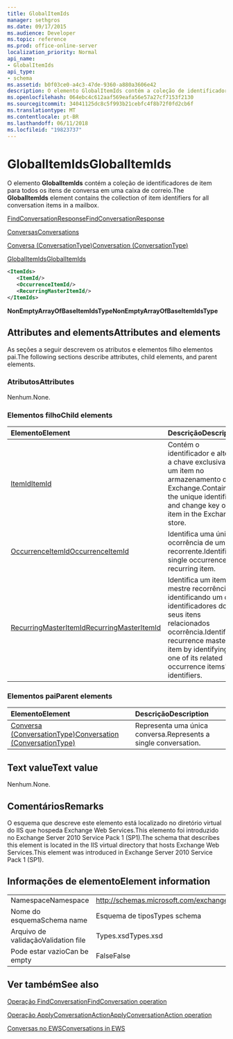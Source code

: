 ```yaml
---
title: GlobalItemIds
manager: sethgros
ms.date: 09/17/2015
ms.audience: Developer
ms.topic: reference
ms.prod: office-online-server
localization_priority: Normal
api_name:
- GlobalItemIds
api_type:
- schema
ms.assetid: b0f03ce0-a4c3-47de-9360-a880a3606e42
description: O elemento GlobalItemIds contém a coleção de identificadores de item para todos os itens de conversa em uma caixa de correio.
ms.openlocfilehash: 064ebc4c612aaf569eafa56e57a27cf7153f2130
ms.sourcegitcommit: 34041125dc8c5f993b21cebfc4f8b72f0fd2cb6f
ms.translationtype: MT
ms.contentlocale: pt-BR
ms.lasthandoff: 06/11/2018
ms.locfileid: "19823737"
---
```

# <a name="globalitemids"></a><span data-ttu-id="6e9e0-103">GlobalItemIds</span><span class="sxs-lookup"><span data-stu-id="6e9e0-103">GlobalItemIds</span></span>

<span data-ttu-id="6e9e0-104">O elemento **GlobalItemIds** contém a coleção de identificadores de item para todos os itens de conversa em uma caixa de correio.</span><span class="sxs-lookup"><span data-stu-id="6e9e0-104">The **GlobalItemIds** element contains the collection of item identifiers for all conversation items in a mailbox.</span></span> 
  
[<span data-ttu-id="6e9e0-105">FindConversationResponse</span><span class="sxs-lookup"><span data-stu-id="6e9e0-105">FindConversationResponse</span></span>](findconversationresponse.md)
  
[<span data-ttu-id="6e9e0-106">Conversas</span><span class="sxs-lookup"><span data-stu-id="6e9e0-106">Conversations</span></span>](conversations-ex15websvcsotherref.md)
  
[<span data-ttu-id="6e9e0-107">Conversa (ConversationType)</span><span class="sxs-lookup"><span data-stu-id="6e9e0-107">Conversation (ConversationType)</span></span>](conversation-conversationtype.md)
  
[<span data-ttu-id="6e9e0-108">GlobalItemIds</span><span class="sxs-lookup"><span data-stu-id="6e9e0-108">GlobalItemIds</span></span>](globalitemids.md)
  
```XML
<ItemIds>
   <ItemId/>
   <OccurrenceItemId/>
   <RecurringMasterItemId/>
</ItemIds>
```

 <span data-ttu-id="6e9e0-109">**NonEmptyArrayOfBaseItemIdsType**</span><span class="sxs-lookup"><span data-stu-id="6e9e0-109">**NonEmptyArrayOfBaseItemIdsType**</span></span>
## <a name="attributes-and-elements"></a><span data-ttu-id="6e9e0-110">Attributes and elements</span><span class="sxs-lookup"><span data-stu-id="6e9e0-110">Attributes and elements</span></span>

<span data-ttu-id="6e9e0-111">As seções a seguir descrevem os atributos e elementos filho elementos pai.</span><span class="sxs-lookup"><span data-stu-id="6e9e0-111">The following sections describe attributes, child elements, and parent elements.</span></span>
  
### <a name="attributes"></a><span data-ttu-id="6e9e0-112">Atributos</span><span class="sxs-lookup"><span data-stu-id="6e9e0-112">Attributes</span></span>

<span data-ttu-id="6e9e0-113">Nenhum.</span><span class="sxs-lookup"><span data-stu-id="6e9e0-113">None.</span></span>
  
### <a name="child-elements"></a><span data-ttu-id="6e9e0-114">Elementos filho</span><span class="sxs-lookup"><span data-stu-id="6e9e0-114">Child elements</span></span>

|<span data-ttu-id="6e9e0-115">**Elemento**</span><span class="sxs-lookup"><span data-stu-id="6e9e0-115">**Element**</span></span>|<span data-ttu-id="6e9e0-116">**Descrição**</span><span class="sxs-lookup"><span data-stu-id="6e9e0-116">**Description**</span></span>|
|:-----|:-----|
|[<span data-ttu-id="6e9e0-117">ItemId</span><span class="sxs-lookup"><span data-stu-id="6e9e0-117">ItemId</span></span>](itemid.md) <br/> |<span data-ttu-id="6e9e0-118">Contém o identificador e alterar a chave exclusiva de um item no armazenamento do Exchange.</span><span class="sxs-lookup"><span data-stu-id="6e9e0-118">Contains the unique identifier and change key of an item in the Exchange store.</span></span>  <br/> |
|[<span data-ttu-id="6e9e0-119">OccurrenceItemId</span><span class="sxs-lookup"><span data-stu-id="6e9e0-119">OccurrenceItemId</span></span>](occurrenceitemid.md) <br/> |<span data-ttu-id="6e9e0-120">Identifica uma única ocorrência de um item recorrente.</span><span class="sxs-lookup"><span data-stu-id="6e9e0-120">Identifies a single occurrence of a recurring item.</span></span>  <br/> |
|[<span data-ttu-id="6e9e0-121">RecurringMasterItemId</span><span class="sxs-lookup"><span data-stu-id="6e9e0-121">RecurringMasterItemId</span></span>](recurringmasteritemid.md) <br/> |<span data-ttu-id="6e9e0-122">Identifica um item-mestre recorrência identificando um dos identificadores dos seus itens relacionados ocorrência.</span><span class="sxs-lookup"><span data-stu-id="6e9e0-122">Identifies a recurrence master item by identifying one of its related occurrence items' identifiers.</span></span>  <br/> |
   
### <a name="parent-elements"></a><span data-ttu-id="6e9e0-123">Elementos pai</span><span class="sxs-lookup"><span data-stu-id="6e9e0-123">Parent elements</span></span>

|<span data-ttu-id="6e9e0-124">**Elemento**</span><span class="sxs-lookup"><span data-stu-id="6e9e0-124">**Element**</span></span>|<span data-ttu-id="6e9e0-125">**Descrição**</span><span class="sxs-lookup"><span data-stu-id="6e9e0-125">**Description**</span></span>|
|:-----|:-----|
|[<span data-ttu-id="6e9e0-126">Conversa (ConversationType)</span><span class="sxs-lookup"><span data-stu-id="6e9e0-126">Conversation (ConversationType)</span></span>](conversation-conversationtype.md) <br/> |<span data-ttu-id="6e9e0-127">Representa uma única conversa.</span><span class="sxs-lookup"><span data-stu-id="6e9e0-127">Represents a single conversation.</span></span>  <br/> |
   
## <a name="text-value"></a><span data-ttu-id="6e9e0-128">Text value</span><span class="sxs-lookup"><span data-stu-id="6e9e0-128">Text value</span></span>

<span data-ttu-id="6e9e0-129">Nenhum.</span><span class="sxs-lookup"><span data-stu-id="6e9e0-129">None.</span></span>
  
## <a name="remarks"></a><span data-ttu-id="6e9e0-130">Comentários</span><span class="sxs-lookup"><span data-stu-id="6e9e0-130">Remarks</span></span>

<span data-ttu-id="6e9e0-131">O esquema que descreve este elemento está localizado no diretório virtual do IIS que hospeda Exchange Web Services.This elemento foi introduzido no Exchange Server 2010 Service Pack 1 (SP1).</span><span class="sxs-lookup"><span data-stu-id="6e9e0-131">The schema that describes this element is located in the IIS virtual directory that hosts Exchange Web Services.This element was introduced in Exchange Server 2010 Service Pack 1 (SP1).</span></span>
  
## <a name="element-information"></a><span data-ttu-id="6e9e0-132">Informações de elemento</span><span class="sxs-lookup"><span data-stu-id="6e9e0-132">Element information</span></span>

|||
|:-----|:-----|
|<span data-ttu-id="6e9e0-133">Namespace</span><span class="sxs-lookup"><span data-stu-id="6e9e0-133">Namespace</span></span>  <br/> |http://schemas.microsoft.com/exchange/services/2006/types  <br/> |
|<span data-ttu-id="6e9e0-134">Nome do esquema</span><span class="sxs-lookup"><span data-stu-id="6e9e0-134">Schema name</span></span>  <br/> |<span data-ttu-id="6e9e0-135">Esquema de tipos</span><span class="sxs-lookup"><span data-stu-id="6e9e0-135">Types schema</span></span>  <br/> |
|<span data-ttu-id="6e9e0-136">Arquivo de validação</span><span class="sxs-lookup"><span data-stu-id="6e9e0-136">Validation file</span></span>  <br/> |<span data-ttu-id="6e9e0-137">Types.xsd</span><span class="sxs-lookup"><span data-stu-id="6e9e0-137">Types.xsd</span></span>  <br/> |
|<span data-ttu-id="6e9e0-138">Pode estar vazio</span><span class="sxs-lookup"><span data-stu-id="6e9e0-138">Can be empty</span></span>  <br/> |<span data-ttu-id="6e9e0-139">False</span><span class="sxs-lookup"><span data-stu-id="6e9e0-139">False</span></span>  <br/> |
   
## <a name="see-also"></a><span data-ttu-id="6e9e0-140">Ver também</span><span class="sxs-lookup"><span data-stu-id="6e9e0-140">See also</span></span>



[<span data-ttu-id="6e9e0-141">Operação FindConversation</span><span class="sxs-lookup"><span data-stu-id="6e9e0-141">FindConversation operation</span></span>](findconversation-operation.md)
  
[<span data-ttu-id="6e9e0-142">Operação ApplyConversationAction</span><span class="sxs-lookup"><span data-stu-id="6e9e0-142">ApplyConversationAction operation</span></span>](applyconversationaction-operation.md)


[<span data-ttu-id="6e9e0-143">Conversas no EWS</span><span class="sxs-lookup"><span data-stu-id="6e9e0-143">Conversations in EWS</span></span>](http://msdn.microsoft.com/library/91e64629-db6c-4c94-9dcb-d386232e8467%28Office.15%29.aspx)

